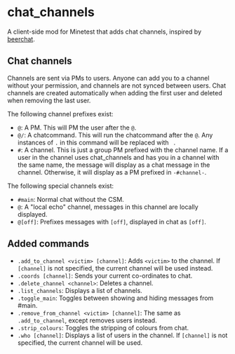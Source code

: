 # chat_channels

A client-side mod for Minetest that adds chat channels, inspired by
  [beerchat](https://github.com/evrooije/beerchat).

## Chat channels

Channels are sent via PMs to users.
Anyone can add you to a channel without your permission, and channels are not
  synced between users.
Chat channels are created automatically when adding the first user and deleted
  when removing the last user.

The following channel prefixes exist:

 - `@`: A PM. This will PM the user after the `@`.
 - `@/`: A chatcommand. This will run the chatcommand after the `@`. Any
   instances of `.` in this command will be replaced with ` `.
 - `#`: A channel. This is just a group PM prefixed with the channel name. If
   a user in the channel uses chat_channels and has you in a channel with the
   same name, the message will display as a chat message in the channel.
   Otherwise, it will display as a PM prefixed in `-#channel-`.

The following special channels exist:

 - `#main`: Normal chat without the CSM.
 - `@`: A "local echo" channel, messages in this channel are locally displayed.
 - `@[off]`: Prefixes messages with `[off]`, displayed in chat as `[off]`.

## Added commands

 - `.add_to_channel <victim> [channel]`: Adds `<victim>` to the channel. If
   `[channel]` is not specified, the current channel will be used instead.
 - `.coords [channel]`: Sends your current co-ordinates to chat.
 - `.delete_channel <channel>`: Deletes a channel.
 - `.list_channels`: Displays a list of channels.
 - `.toggle_main`: Toggles between showing and hiding messages from #main.
 - `.remove_from_channel <victim> [channel]`: The same as `.add_to_channel`,
   except removes users instead.
 - `.strip_colours`: Toggles the stripping of colours from chat.
 - `.who [channel]`: Displays a list of users in the channel. If `[channel]` is
   not specified, the current channel will be used.
